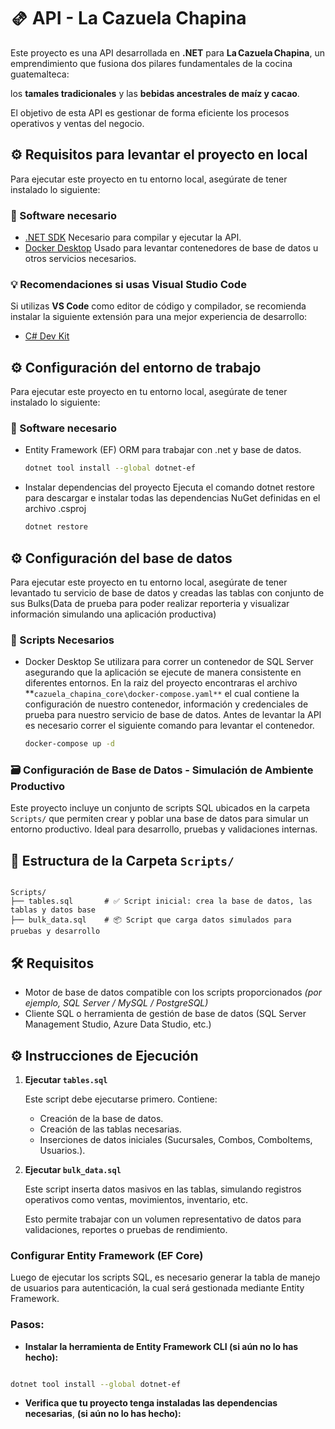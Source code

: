 # 🫔 API - La Cazuela Chapina

Este proyecto es una API desarrollada en **.NET** para **La Cazuela Chapina**, un emprendimiento que fusiona dos pilares fundamentales de la cocina guatemalteca:

los **tamales tradicionales** y las **bebidas ancestrales de maíz y cacao**.

El objetivo de esta API es gestionar de forma eficiente los procesos operativos y ventas del negocio.

## ⚙️ Requisitos para levantar el proyecto en local

Para ejecutar este proyecto en tu entorno local, asegúrate de tener instalado lo siguiente:

### 🔧 Software necesario

- [.NET SDK](https://dotnet.microsoft.com/es-es/download)
  Necesario para compilar y ejecutar la API.
- [Docker Desktop](https://www.docker.com/get-started/)
  Usado para levantar contenedores de base de datos u otros servicios necesarios.

### 💡 Recomendaciones si usas Visual Studio Code

Si utilizas **VS Code** como editor de código y compilador, se recomienda instalar la siguiente extensión para una mejor experiencia de desarrollo:

- [C# Dev Kit](https://marketplace.visualstudio.com/items?itemName=ms-dotnettools.csdevkit)

## ⚙️ Configuración del entorno de trabajo

Para ejecutar este proyecto en tu entorno local, asegúrate de tener instalado lo siguiente:

### 🔧 Software necesario

- Entity Framework (EF)
  ORM para trabajar con .net y base de datos.

  ```bash
  dotnet tool install --global dotnet-ef
  ```

- Instalar dependencias del proyecto
  Ejecuta el comando dotnet restore para descargar e instalar todas las dependencias NuGet definidas en el archivo .csproj
  ```bash
  dotnet restore
  ```

## ⚙️ Configuración del base de datos

Para ejecutar este proyecto en tu entorno local, asegúrate de tener levantado tu servicio de base de datos y creadas las tablas con conjunto de sus Bulks(Data de prueba para poder realizar reporteria y visualizar información simulando una aplicación productiva)

### 🔧 Scripts Necesarios

- Docker Desktop
  Se utilizara para correr un contenedor de SQL Server asegurando que la aplicación se ejecute de manera consistente en diferentes entornos.
  En la raiz del proyecto encontraras el archivo **`cazuela_chapina_core\docker-compose.yaml**` el cual contiene la configuración de nuestro contenedor, información y credenciales de prueba para nuestro servicio de base de datos.
  Antes de levantar la API es necesario correr el siguiente comando para levantar el contenedor.
  ```bash
  docker-compose up -d
  ```

### 🗃️ Configuración de Base de Datos - Simulación de Ambiente Productivo

Este proyecto incluye un conjunto de scripts SQL ubicados en la carpeta `Scripts/` que permiten crear y poblar una base de datos para simular un entorno productivo. Ideal para desarrollo, pruebas y validaciones internas.

## 📂 Estructura de la Carpeta `Scripts/`

```

Scripts/
├── tables.sql       # ✅ Script inicial: crea la base de datos, las tablas y datos base
├── bulk_data.sql    # 📦 Script que carga datos simulados para pruebas y desarrollo

```

## 🛠️ Requisitos

- Motor de base de datos compatible con los scripts proporcionados _(por ejemplo, SQL Server / MySQL / PostgreSQL)_
- Cliente SQL o herramienta de gestión de base de datos (SQL Server Management Studio, Azure Data Studio, etc.)

## ⚙️ Instrucciones de Ejecución

1. **Ejecutar `tables.sql`**

   Este script debe ejecutarse primero. Contiene:

   - Creación de la base de datos.
   - Creación de las tablas necesarias.
   - Inserciones de datos iniciales (Sucursales, Combos, ComboItems, Usuarios.).

2. **Ejecutar `bulk_data.sql`**

   Este script inserta datos masivos en las tablas, simulando registros operativos como ventas, movimientos, inventario, etc.

   Esto permite trabajar con un volumen representativo de datos para validaciones, reportes o pruebas de rendimiento.

### Configurar Entity Framework (EF Core)

Luego de ejecutar los scripts SQL, es necesario generar la tabla de manejo de usuarios para autenticación, la cual será gestionada mediante Entity Framework.

### Pasos:

- **Instalar la herramienta de Entity Framework CLI (si aún no lo has hecho):**

```bash

dotnet tool install --global dotnet-ef

```

- **Verifica que tu proyecto tenga instaladas las dependencias necesarias**, **(si aún no lo has hecho):**
